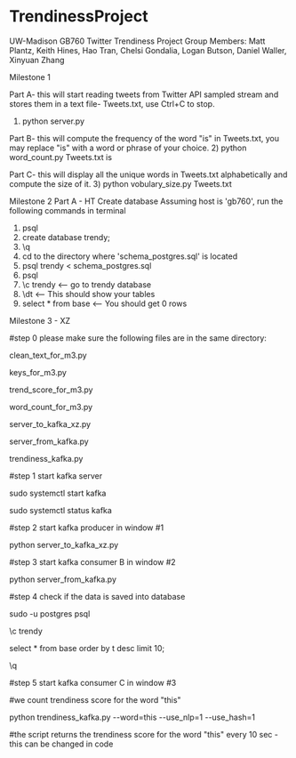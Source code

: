 # TrendinessProject
UW-Madison GB760 Twitter Trendiness Project
Group Members: Matt Plantz, Keith Hines, Hao Tran, Chelsi Gondalia, Logan Butson, Daniel Waller, Xinyuan Zhang

Milestone 1

Part A- this will start reading tweets from Twitter API sampled stream and stores them in a text file- Tweets.txt, use Ctrl+C to stop. 
1) python server.py 

Part B- this will compute the frequency of the word "is" in Tweets.txt, you may replace "is" with a word or phrase of your choice. 
2) python word_count.py Tweets.txt is

Part C- this will display all the unique words in Tweets.txt alphabetically and compute the size of it. 
3) python vobulary_size.py Tweets.txt

Milestone 2 Part A - HT
Create database 
Assuming host is 'gb760', run the following commands in terminal 
1) psql
2) create database trendy;
3) \q
4) cd to the directory where 'schema_postgres.sql' is located
5) psql trendy < schema_postgres.sql
6) psql
7) \c trendy <-- go to trendy database
8) \dt  <-- This should show your tables
9) select * from base <-- You should get 0 rows 

Milestone 3 - XZ

#step 0
please make sure the following files are in the same directory:

clean_text_for_m3.py

keys_for_m3.py

trend_score_for_m3.py

word_count_for_m3.py

server_to_kafka_xz.py

server_from_kafka.py

trendiness_kafka.py

#step 1 start kafka server

sudo systemctl start kafka

sudo systemctl status kafka

#step 2 start kafka producer in window #1

python server_to_kafka_xz.py

#step 3 start kafka consumer B in window #2

python server_from_kafka.py

#step 4 check if the data is saved into database

sudo -u postgres psql

\c trendy

select * from base order by t desc limit 10;

\q

#step 5 start kafka consumer C in window #3

#we count trendiness score for the word "this"

python trendiness_kafka.py --word=this --use_nlp=1 --use_hash=1

#the script returns the trendiness score for the word "this" every 10 sec - this can be changed in code



